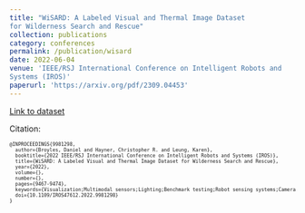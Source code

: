 ```yaml
---
title: "WiSARD: A Labeled Visual and Thermal Image Dataset
for Wilderness Search and Rescue"
collection: publications
category: conferences
permalink: /publication/wisard
date: 2022-06-04
venue: 'IEEE/RSJ International Conference on Intelligent Robots and
Systems (IROS)'
paperurl: 'https://arxiv.org/pdf/2309.04453'
---
```


<!--more-->

[Link to dataset](https://sites.google.com/uw.edu/wisard/)

Citation:
<div style="font-size:0.6em;">
<pre>
@INPROCEEDINGS{9981298,
  author={Broyles, Daniel and Hayner, Christopher R. and Leung, Karen},
  booktitle={2022 IEEE/RSJ International Conference on Intelligent Robots and Systems (IROS)}, 
  title={WiSARD: A Labeled Visual and Thermal Image Dataset for Wilderness Search and Rescue}, 
  year={2022},
  volume={},
  number={},
  pages={9467-9474},
  keywords={Visualization;Multimodal sensors;Lighting;Benchmark testing;Robot sensing systems;Cameras;Robustness},
  doi={10.1109/IROS47612.2022.9981298}
}
</pre>
</div>